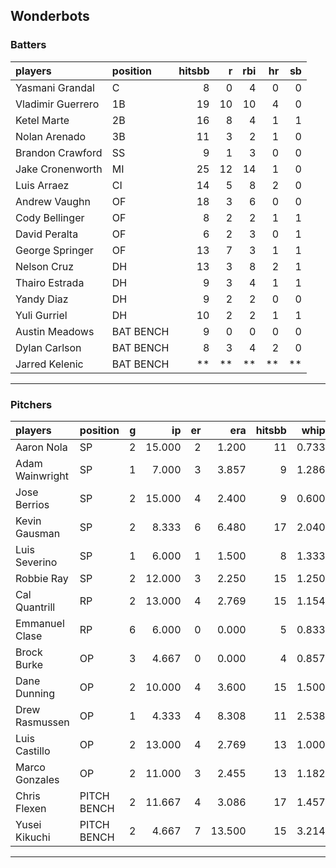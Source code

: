 ## Wonderbots

### Batters

 
|players           |position  | hitsbb|  r| rbi| hr| sb| 
|:-----------------|:---------|------:|--:|---:|--:|--:| 
|Yasmani Grandal   |C         |      8|  0|   4|  0|  0| 
|Vladimir Guerrero |1B        |     19| 10|  10|  4|  0| 
|Ketel Marte       |2B        |     16|  8|   4|  1|  1| 
|Nolan Arenado     |3B        |     11|  3|   2|  1|  0| 
|Brandon Crawford  |SS        |      9|  1|   3|  0|  0| 
|Jake Cronenworth  |MI        |     25| 12|  14|  1|  0| 
|Luis Arraez       |CI        |     14|  5|   8|  2|  0| 
|Andrew Vaughn     |OF        |     18|  3|   6|  0|  0| 
|Cody Bellinger    |OF        |      8|  2|   2|  1|  1| 
|David Peralta     |OF        |      6|  2|   3|  0|  1| 
|George Springer   |OF        |     13|  7|   3|  1|  1| 
|Nelson Cruz       |DH        |     13|  3|   8|  2|  1| 
|Thairo Estrada    |DH        |      9|  3|   4|  1|  1| 
|Yandy Diaz        |DH        |      9|  2|   2|  0|  0| 
|Yuli Gurriel      |DH        |     10|  2|   2|  1|  1| 
|Austin Meadows    |BAT BENCH |      9|  0|   0|  0|  0| 
|Dylan Carlson     |BAT BENCH |      8|  3|   4|  2|  0| 
|Jarred Kelenic    |BAT BENCH |     **| **|  **| **| **| 


* * *

### Pitchers

 
|players         |position    |  g|     ip| er|    era| hitsbb|  whip| so|  w| sv| 
|:---------------|:-----------|--:|------:|--:|------:|------:|-----:|--:|--:|--:| 
|Aaron Nola      |SP          |  2| 15.000|  2|  1.200|     11| 0.733| 12|  1|  0| 
|Adam Wainwright |SP          |  1|  7.000|  3|  3.857|      9| 1.286|  7|  0|  0| 
|Jose Berrios    |SP          |  2| 15.000|  4|  2.400|      9| 0.600| 13|  1|  0| 
|Kevin Gausman   |SP          |  2|  8.333|  6|  6.480|     17| 2.040|  7|  0|  0| 
|Luis Severino   |SP          |  1|  6.000|  1|  1.500|      8| 1.333| 10|  0|  0| 
|Robbie Ray      |SP          |  2| 12.000|  3|  2.250|     15| 1.250|  7|  1|  0| 
|Cal Quantrill   |RP          |  2| 13.000|  4|  2.769|     15| 1.154|  7|  2|  0| 
|Emmanuel Clase  |RP          |  6|  6.000|  0|  0.000|      5| 0.833|  5|  0|  5| 
|Brock Burke     |OP          |  3|  4.667|  0|  0.000|      4| 0.857|  6|  1|  0| 
|Dane Dunning    |OP          |  2| 10.000|  4|  3.600|     15| 1.500|  5|  0|  0| 
|Drew Rasmussen  |OP          |  1|  4.333|  4|  8.308|     11| 2.538|  3|  0|  0| 
|Luis Castillo   |OP          |  2| 13.000|  4|  2.769|     13| 1.000|  9|  0|  0| 
|Marco Gonzales  |OP          |  2| 11.000|  3|  2.455|     13| 1.182|  6|  0|  0| 
|Chris Flexen    |PITCH BENCH |  2| 11.667|  4|  3.086|     17| 1.457|  7|  0|  0| 
|Yusei Kikuchi   |PITCH BENCH |  2|  4.667|  7| 13.500|     15| 3.214|  6|  0|  0| 


* * *


